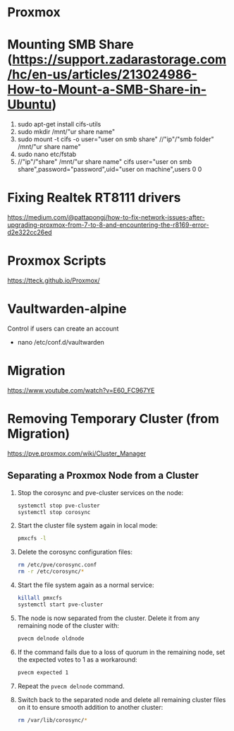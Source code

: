 # Proxmox
# Mounting SMB Share (https://support.zadarastorage.com/hc/en-us/articles/213024986-How-to-Mount-a-SMB-Share-in-Ubuntu)
1. sudo apt-get install cifs-utils
2. sudo mkdir /mnt/"ur share name"
3. sudo mount -t cifs -o user="user on smb share" //"ip"/"smb folder" /mnt/"ur share name"
4. sudo nano etc/fstab
5. //"ip"/"share" /mnt/"ur share name" cifs user="user on smb share",password="password",uid="user on machine",users 0 0

# Fixing Realtek RT8111 drivers
https://medium.com/@pattapongj/how-to-fix-network-issues-after-upgrading-proxmox-from-7-to-8-and-encountering-the-r8169-error-d2e322cc26ed

# Proxmox Scripts
https://tteck.github.io/Proxmox/

# Vaultwarden-alpine
Control if users can create an account
- nano /etc/conf.d/vaultwarden

# Migration
https://www.youtube.com/watch?v=E60_FC967YE

# Removing Temporary Cluster (from Migration)
https://pve.proxmox.com/wiki/Cluster_Manager
## Separating a Proxmox Node from a Cluster

1. Stop the corosync and pve-cluster services on the node:
    ```bash
    systemctl stop pve-cluster
    systemctl stop corosync
    ```

2. Start the cluster file system again in local mode:
    ```bash
    pmxcfs -l
    ```

3. Delete the corosync configuration files:
    ```bash
    rm /etc/pve/corosync.conf
    rm -r /etc/corosync/*
    ```

4. Start the file system again as a normal service:
    ```bash
    killall pmxcfs
    systemctl start pve-cluster
    ```

5. The node is now separated from the cluster. Delete it from any remaining node of the cluster with:
    ```bash
    pvecm delnode oldnode
    ```

6. If the command fails due to a loss of quorum in the remaining node, set the expected votes to 1 as a workaround:
    ```bash
    pvecm expected 1
    ```

7. Repeat the `pvecm delnode` command.

8. Switch back to the separated node and delete all remaining cluster files on it to ensure smooth addition to another cluster:
    ```bash
    rm /var/lib/corosync/*
    ```


